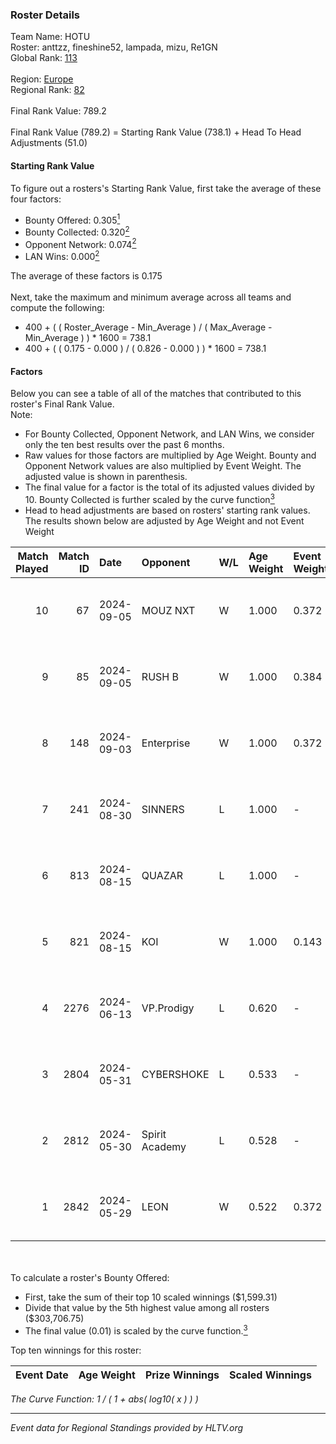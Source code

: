 ### Roster Details<br />
Team Name: HOTU<br />
Roster: anttzz, fineshine52, lampada, mizu, Re1GN<br />
Global Rank: [113](../../standings_global_2024_09_08.md)<br />
<br />
Region: [Europe]( ../../standings_europe_2024_09_08.md)<br />
Regional Rank: [82]( ../../standings_europe_2024_09_08.md)<br />
<br />
Final Rank Value:  789.2<br />
<br />
Final Rank Value (789.2) = Starting Rank Value (738.1) + Head To Head Adjustments (51.0)<br />

#### Starting Rank Value<br />
To figure out a rosters's Starting Rank Value, first take the average of these four factors:<br />
- Bounty Offered: 0.305[<sup>1</sup>](#table2)
- Bounty Collected: 0.320[<sup>2</sup>](#table1)
- Opponent Network: 0.074[<sup>2</sup>](#table1)
- LAN Wins: 0.000[<sup>2</sup>](#table1)

The average of these factors is 0.175<br />
<br />
Next, take the maximum and minimum average across all teams and compute the following:<br />
- 400 + ( ( Roster_Average - Min_Average ) / ( Max_Average - Min_Average ) ) * 1600 = 738.1
- 400 + ( ( 0.175 - 0.000 ) / ( 0.826 - 0.000 ) ) * 1600 = 738.1


#### Factors<br />
Below you can see a table of all of the matches that contributed to this roster's Final Rank Value.<br />
Note:<br />

- For Bounty Collected, Opponent Network, and LAN Wins, we consider only the ten best results over the past 6 months.
- Raw values for those factors are multiplied by Age Weight. Bounty and Opponent Network values are also multiplied by Event Weight. The adjusted value is shown in parenthesis.
- The final value for a factor is the total of its adjusted values divided by 10. Bounty Collected is further scaled by the curve function[<sup>3</sup>](#curveFunction)
- Head to head adjustments are based on rosters' starting rank values. The results shown below are adjusted by Age Weight and not Event Weight
<span id="table1"></span><br />


| Match Played | Match ID | Date       | Opponent       | W/L | Age Weight | Event Weight | Bounty Collected | Opponent Network | LAN Wins  | H2H Adj. | Roster                                         |
| -: | -: | :- | :- | :- | :- | :- | :- | :- | :- | -: | :- |
|           10 |       67 | 2024-09-05 | MOUZ NXT       | W   | 1.000      | 0.372        | 0.111 (0.041)    | 0.813 (0.303)    | 0 (0.000) |    24.53 | anttzz, fineshine52, lampada, mizu, Re1GN      |
|            9 |       85 | 2024-09-05 | RUSH B         | W   | 1.000      | 0.384        | 0.026 (0.010)    | 0.304 (0.117)    | 0 (0.000) |    21.64 | anttzz, fineshine52, lampada, mizu, Re1GN      |
|            8 |      148 | 2024-09-03 | Enterprise     | W   | 1.000      | 0.372        | 0.039 (0.015)    | 0.697 (0.260)    | 0 (0.000) |    19.98 | anttzz, fineshine52, lampada, mizu, Re1GN      |
|            7 |      241 | 2024-08-30 | SINNERS        | L   | 1.000      | -            | -                | -                | -         |    -2.60 | anttzz, fineshine52, lampada, mizu, Re1GN      |
|            6 |      813 | 2024-08-15 | QUAZAR         | L   | 1.000      | -            | -                | -                | -         |   -24.50 | anttzz, fineshine52, lampada, mizu, Re1GN      |
|            5 |      821 | 2024-08-15 | KOI            | W   | 1.000      | 0.143        | 0.053 (0.008)    | 0.317 (0.045)    | 0 (0.000) |    23.59 | anttzz, fineshine52, lampada, mizu, Re1GN      |
|            4 |     2276 | 2024-06-13 | VP.Prodigy     | L   | 0.620      | -            | -                | -                | -         |    -6.47 | anttzz, fineshine52, lampada, mizu, swiftsteel |
|            3 |     2804 | 2024-05-31 | CYBERSHOKE     | L   | 0.533      | -            | -                | -                | -         |    -4.17 | anttzz, fineshine52, lampada, mizu, swiftsteel |
|            2 |     2812 | 2024-05-30 | Spirit Academy | L   | 0.528      | -            | -                | -                | -         |    -7.32 | anttzz, fineshine52, lampada, mizu, swiftsteel |
|            1 |     2842 | 2024-05-29 | LEON           | W   | 0.522      | 0.372        | 0.005 (0.001)    | 0.080 (0.016)    | 0 (0.000) |     6.38 | anttzz, fineshine52, lampada, mizu, swiftsteel |

<br />
<span id="table2"></span><br />
To calculate a roster's Bounty Offered:<br />

- First, take the sum of their top 10 scaled winnings ($1,599.31)
- Divide that value by the 5th highest value among all rosters ($303,706.75)
- The final value (0.01) is scaled by the curve function.[<sup>3</sup>](#curveFunction)

Top ten winnings for this roster:<br />

| Event Date | Age Weight | Prize Winnings | Scaled Winnings |
| :- | -: | :- | :- |


<span id="curveFunction"></span>_The Curve Function: 1 / ( 1 + abs( log10( x ) ) )_<br />

---
_Event data for Regional Standings provided by HLTV.org_<br />
